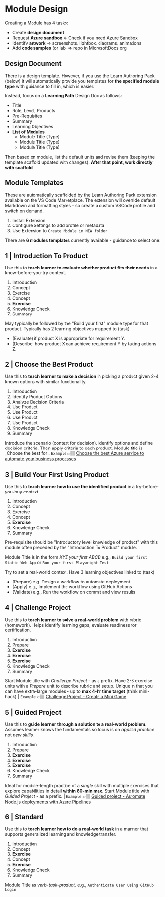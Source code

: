 # Module Design 

Creating a Module has 4 tasks:
 - Create **design document**
 - Request **Azure sandbox** => Check if you need Azure Sandbox
 - Identify **artwork** => screenshots, lightbox, diagrams, animations
 - Add **code samples** (or lab) => repo in MicrosoftDocs org

## Design Document

There is a design template. However, if you use the Learn Authoring Pack (below) it will automatically provide you templates for **the specified module type** with guidance to fill in, which is easier.

Instead, focus on a **Learning Path** Design Doc as follows:
- Title
- Role, Level, Products
- Pre-Requisites
- Summary
- Learning Objectives
- **List of Modules**
    - Module Title (Type)
    - Module Title (Type)
    - Module Title (Type)

Then based on module, list the default units and revise them (keeping the template scaffold updated with changes). **After that point, work directly with scaffold**.
    
## Module Templates
These are automatically scaffolded by the Learn Authoring Pack extension available on the VS Code Marketplace. The extension will override default Markdown and formatting styles - so create a custom VSCode profile and switch on demand.

1. Install Extension
1. Configure Settings to add profile or metadata
1. Use Extension to `Create Module in NEW folder`




There are **6 modules templates** currently available - guidance to select one:

## 1 | Introduction To Product

Use this to **teach learner to evaluate whether product fits their needs** in a know-before-you-try context.

 1. Introduction
 1. Concept
 1. Exercise
 1. Concept
 1. **Exercise**
 1. Knowledge Check
 1. Summary

May typically be followed by the "Build your first" module type for that product. Typically has 2 learning objectives mapped to (task)
 - (Evaluate) if product X is appropriate for requirement Y.
 - (Describe) how product X can achieve requirement Y by taking actions Z.

## 2 | Choose the Best Product

Use this to **teach learner to make a decision** in picking a product given 2-4 known options with similar functionality.

 1. Introduction
 1. Identify Product Options
 1. Analyze Decision Criteria
 1. Use Product
 1. Use Product
 1. Use Product
 1. Use Product
 1. Knowledge Check
 1. Summary

Introduce the scenario (context for decision). Identify options and define decision criteria. Then apply criteria to each product.
Module title is _Choose the best <product> for <your purpose>. `Example` 👉🏽 [Choose the best Azure service to automate your business processes](https://learn.microsoft.com/training/modules/choose-azure-service-to-integrate-and-automate-business-processes/)


## 3 | Build Your First Using Product

Use this to **teach learner how to use the identified product** in a try-before-you-buy context.

 1. Introduction
 1. Concept
 1. Exercise
 1. Concept
 1. **Exercise**
 1. Knowledge Check
 1. Summary

Pre-requisite should be "Introductory level knowledge of product" with this module often preceded by the "Introduction To Product" module. 

Module Title is in the form _XYZ your first ABCD_ e.g., `Build your first Static Web App` or `Run your first Playwright Test`

Try to set a real-world context. Have 3 learning objectives linked to (task)
 - (Prepare) e.g. Design a workflow to automate deployment
 - (Apply) e.g., Implement the workflow using GitHub Actions
 - (Validate) e.g., Run the workflow on commit and view results


## 4 | Challenge Project

Use this to **teach learner to solve a real-world problem** with rubric (homework). Helps identify learning gaps, evaluate readiness for certification.

 1. Introduction
 1. Prepare
 1. **Exercise**
 1. **Exercise**
 1. **Exercise**
 1. Knowledge Check
 1. Summary
 
Start Module title with _Challenge Project -_ as a prefix. Have 2-8 exercise units with a _Prepare_ unit to describe rubric and setup. Unique in that you can have extra-large modules - up to **max 4-hr time target** (think mini-hack) | `Example` 👉🏽 [Challenge Project - Create a Mini Game](https://learn.microsoft.com/training/modules/challenge-project-create-mini-game/)

## 5 | Guided Project

Use this to **guide learner through a solution to a real-world problem**. Assumes learner knows the fundamentals so focus is on _applied practice_ not _new skills_.

 1. Introduction
 1. Prepare
 1. **Exercise**
 1. **Exercise**
 1. **Exercise**
 1. Knowledge Check
 1. Summary

Ideal for module-length practice of a _single_ skill with multiple exercises that explore capabilities in detail **within 60-min max**. Start Module title with _Guided Project -_ as a prefix. | `Example` 👉🏽 [Guided project - Automate Node.js deployments with Azure Pipelines](https://learn.microsoft.com/en-us/training/modules/deploy-nodejs/)


## 6 | Standard

Use this to **teach learner how to do a real-world task** in a manner that supports generalized learning and knowledge transfer. 

 1. Introduction
 1. Concept
 1. **Exercise**
 1. Concept
 1. **Exercise**
 1. Knowledge Check
 1. Summary
 
Module Title as _verb-task-product_. e.g., `Authenticate User Using GitHub Login`
